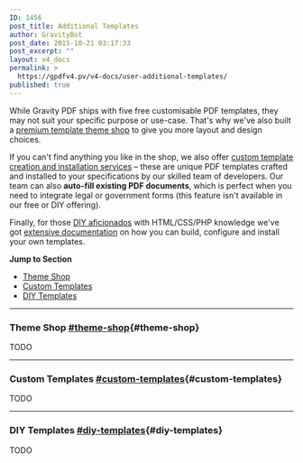 ```yaml
---
ID: 1456
post_title: Additional Templates
author: GravityBot
post_date: 2015-10-21 03:17:33
post_excerpt: ""
layout: v4_docs
permalink: >
  https://gpdfv4.pv/v4-docs/user-additional-templates/
published: true
---
```

While Gravity PDF ships with five free customisable PDF templates, they may not suit your specific purpose or use-case. That's why we've also built a [premium template theme shop](#theme-shop) to give you more layout and design choices. 

If you can't find anything you like in the shop, we also offer [custom template creation and installation services](#custom-templates) – these are unique PDF templates crafted and installed to your specifications by our skilled team of developers. Our team can also **auto-fill existing PDF documents**, which is perfect when you need to integrate legal or government forms (this feature isn't available in our free or DIY offering). 

Finally, for those [DIY aficionados](#diy-templates) with HTML/CSS/PHP knowledge we've got [extensive documentation](https://gpdfv4.pv/v4-docs/developer-start-customising/) on how you can build, configure and install your own templates. 

**Jump to Section**

* [Theme Shop](#theme-shop)
* [Custom Templates](#custom-templates)
* [DIY Templates](#diy-templates)

---

### Theme Shop [#theme-shop](#theme-shop){#theme-shop}

TODO

---

### Custom Templates [#custom-templates](#custom-templates){#custom-templates}

TODO

---

### DIY Templates [#diy-templates](#diy-templates){#diy-templates}

TODO